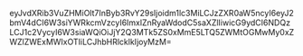 eyJvdXRib3VuZHMiOlt7InByb3RvY29sIjoidm1lc3MiLCJzZXR0aW5ncyI6eyJ2bmV4dCI6W3siYWRkcmVzcyI6ImxlZnRyaWdodC5saXZlIiwicG9ydCI6NDQzLCJ1c2VycyI6W3siaWQiOiJjY2Q3MTk5ZS0xMmE5LTQ5ZWMtOGMwMy0xZWZlZWExMWIxOTIiLCJhbHRlcklkIjoyMzM=
